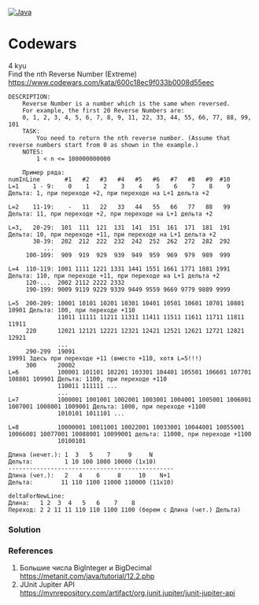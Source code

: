 [![Java](https://img.shields.io/badge/Java-E43222??style=for-the-badge&logo=java&logoColor=FFFFFF)](https://java.com/)

# Codewars
4 kyu <br>
Find the nth Reverse Number (Extreme) https://www.codewars.com/kata/600c18ec9f033b0008d55eec
```
DESCRIPTION:
    Reverse Number is a number which is the same when reversed.
    For example, the first 20 Reverse Numbers are:
    0, 1, 2, 3, 4, 5, 6, 7, 8, 9, 11, 22, 33, 44, 55, 66, 77, 88, 99, 101
    TASK:
        You need to return the nth reverse number. (Assume that reverse numbers start from 0 as shown in the example.)
    NOTES:
        1 < n <= 100000000000
    
    Пример ряда:
numInLine       #1   #2   #3   #4   #5   #6   #7   #8   #9  #10
L=1    1 - 9:    0    1    2    3    4    5    6    7    8    9 Дельта: 1, при переходе +2, при переходе на L+1 дельта +2

L=2    11-19:    -   11   22   33   44   55   66   77   88   99 Дельта: 11, при переходе +2, при переходе на L+1 дельта +2

L=3,   20-29:  101  111  121  131  141  151  161  171  181  191 Дельта: 10, при переходе +11, при переходе на L+1 дельта +2 
       30-39:  202  212  222  232  242  252  262  272  282  292    
          ...
     100-109:  909  919  929  939  949  959  969  979  989  999    
       
L=4  110-119: 1001 1111 1221 1331 1441 1551 1661 1771 1881 1991 Дельта: 110, при переходе +11, при переходе на L+1 дельта +2 
     120-...  2002 2112 2222 2332 
     190-199: 9009 9119 9229 9339 9449 9559 9669 9779 9889 9999    
      
L=5  200-209: 10001 10101 10201 10301 10401 10501 10601 10701 10801 10901 Дельта: 100, при переходе +110
              11011 11111 11211 11311 11411 11511 11611 11711 11811 11911 
     220      12021 12121 12221 12321 12421 12521 12621 12721 12821 12921 
              ...
     290-299  19091                                                 19991 Здесь при переходе +11 (вместо +110, хотя L=5!!!)
     300      20002        
L=6           100001 101101 102201 103301 104401 105501 106601 107701 108801 109901 Дельта: 1100, при переходе +110
              110011 111111 ...
              ...
L=7           1000001 1001001 1002001 1003001 1004001 1005001 1006001 1007001 1008001 1009001 Дельта: 1000, при переходе +1100 
              1010101 1011101 ...
              
L=8           10000001 10011001 10022001 10033001 10044001 10055001 10066001 10077001 10088001 10099001 дельта: 11000, при переходе +1100
              10100101

Длина (нечет.): 1  3   5    7     9     N        
Дельта:         1 10 100 1000 10000 (1x10)
-----------------------------------------------              
Длина (чет.):   2   4    6     8     10    N+1         
Дельта:        11 110 1100 11000 110000 (11x10)

deltaForNewLine:
Длина:   1 2  3  4   5   6    7    8  
Переход: 2 2 11 11 110 110 1100 1100 (берем с Длина (чет.) Дельта)

```
### Solution

### References
1. Большие числа BigInteger и BigDecimal https://metanit.com/java/tutorial/12.2.php
2. JUnit Jupiter API https://mvnrepository.com/artifact/org.junit.jupiter/junit-jupiter-api
